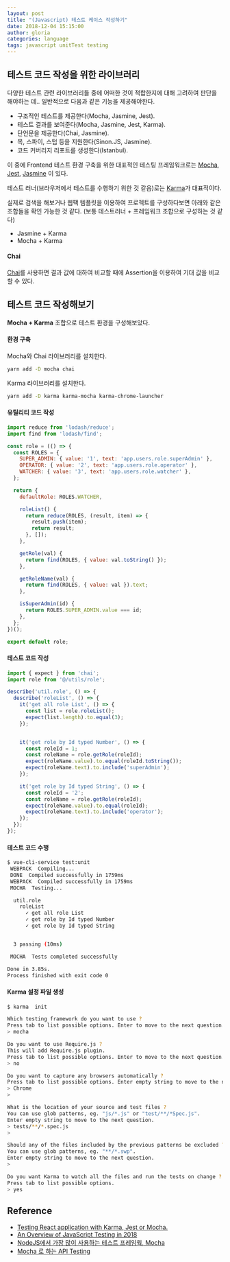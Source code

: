 ```yaml
---
layout: post
title: "(Javascript) 테스트 케이스 작성하기"
date: 2018-12-04 15:15:00
author: gloria
categories: language
tags: javascript unitTest testing
---
```



## 테스트 코드 작성을 위한 라이브러리
다양한 테스트 관련 라이브러리들 중에 어떠한 것이 적합한지에 대해 고려하여 판단을 해야하는 데..
일반적으로 다음과 같은 기능을 제공해야한다.
- 구조적인 테스트를 제공한다(Mocha, Jasmine, Jest).
- 테스트 결과를 보여준다(Mocha, Jasmine, Jest, Karma).
- 단언문을 제공한다(Chai, Jasmine).
- 목, 스파이, 스텁 등을 지원한다(Sinon.JS, Jasmine).
- 코드 커버리지 리포트를 생성한다(Istanbul).

이 중에 Frontend 테스트 환경 구축을 위한 대표적인 테스팅 프레임워크로는 [Mocha](https://github.com/mochajs/mocha), [Jest](https://github.com/facebook/jest), [Jasmine](https://github.com/jasmine/jasmine) 이 있다.

테스트 러너(브라우저에서 테스트를 수행하기 위한 것 같음)로는 [Karma](https://karma-runner.github.io/latest/index.html)가 대표적이다.

실제로 검색을 해보거나 웹팩 템플릿을 이용하여 프로젝트를 구성하다보면 아래와 같은 조합들을 확인 가능한 것 같다. (보통 테스트러너 + 프레임워크 조합으로 구성하는 것 같다)
- Jasmine + Karma
- Mocha + Karma

#### Chai
[Chai](https://www.chaijs.com/)를 사용하면 결과 값에 대하여 비교할 때에 Assertion을 이용하여 기대 값을 비교할 수 있다.

## 테스트 코드 작성해보기

**Mocha + Karma** 조합으로 테스트 환경을 구성해보았다.

#### 환경 구축
Mocha와 Chai 라이브러리를 설치한다.
```bash
yarn add -D mocha chai
```

Karma 라이브러리를 설치한다. 
```bash
yarn add -D karma karma-mocha karma-chrome-launcher
```

#### 유틸리티 코드 작성
```javascript
import reduce from 'lodash/reduce';
import find from 'lodash/find';

const role = (() => {
  const ROLES = {
    SUPER_ADMIN: { value: '1', text: 'app.users.role.superAdmin' },
    OPERATOR: { value: '2', text: 'app.users.role.operator' },
    WATCHER: { value: '3', text: 'app.users.role.watcher' },
  };

  return {
    defaultRole: ROLES.WATCHER,

    roleList() {
      return reduce(ROLES, (result, item) => {
        result.push(item);
        return result;
      }, []);
    },

    getRole(val) {
      return find(ROLES, { value: val.toString() });
    },

    getRoleName(val) {
      return find(ROLES, { value: val }).text;
    },

    isSuperAdmin(id) {
      return ROLES.SUPER_ADMIN.value === id;
    },
  };
})();

export default role;
```

#### 테스트 코드 작성
```javascript
import { expect } from 'chai';
import role from '@/utils/role';

describe('util.role', () => {
  describe('roleList', () => {
    it('get all role List', () => {
      const list = role.roleList();
      expect(list.length).to.equal(3);
    });


    it('get role by Id typed Number', () => {
      const roleId = 1;
      const roleName = role.getRole(roleId);
      expect(roleName.value).to.equal(roleId.toString());
      expect(roleName.text).to.include('superAdmin');
    });

    it('get role by Id typed String', () => {
      const roleId = '2';
      const roleName = role.getRole(roleId);
      expect(roleName.value).to.equal(roleId);
      expect(roleName.text).to.include('operator');
    });
  });
});
```

#### 테스트 코드 수행
```bash
$ vue-cli-service test:unit
 WEBPACK  Compiling...
 DONE  Compiled successfully in 1759ms
 WEBPACK  Compiled successfully in 1759ms
 MOCHA  Testing...

  util.role
    roleList
      ✓ get all role List
      ✓ get role by Id typed Number
      ✓ get role by Id typed String


  3 passing (10ms)

 MOCHA  Tests completed successfully

Done in 3.85s.
Process finished with exit code 0
```

#### Karma 설정 파일 생성
```bash
$ karma  init

Which testing framework do you want to use ?
Press tab to list possible options. Enter to move to the next question.
> mocha

Do you want to use Require.js ?
This will add Require.js plugin.
Press tab to list possible options. Enter to move to the next question.
> no

Do you want to capture any browsers automatically ?
Press tab to list possible options. Enter empty string to move to the next question.
> Chrome
> 

What is the location of your source and test files ?
You can use glob patterns, eg. "js/*.js" or "test/**/*Spec.js".
Enter empty string to move to the next question.
> tests/**/*.spec.js
> 

Should any of the files included by the previous patterns be excluded ?
You can use glob patterns, eg. "**/*.swp".
Enter empty string to move to the next question.
> 

Do you want Karma to watch all the files and run the tests on change ?
Press tab to list possible options.
> yes
```



## Reference
- [Testing React application with Karma, Jest or Mocha.](https://sungjk.github.io/2017/03/03/testing-react-application.html)
- [An Overview of JavaScript Testing in 2018](https://medium.com/welldone-software/an-overview-of-javascript-testing-in-2018-f68950900bc3)
- [NodeJS에서 가장 많이 사용하는 테스트 프레임웍, Mocha](http://blog.jeonghwan.net/mocha/)
- [Mocha 로 하는 API Testing](https://inspiredjw.com/entry/Mocha-%EB%A1%9C-%ED%95%98%EB%8A%94-API-Testing)